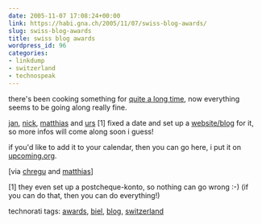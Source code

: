 ```yaml
---
date: 2005-11-07 17:08:24+00:00
link: https://habi.gna.ch/2005/11/07/swiss-blog-awards/
slug: swiss-blog-awards
title: swiss blog awards
wordpress_id: 96
categories:
- linkdump
- switzerland
- technospeak
---
```



there's been cooking something for [quite a long time](https://habi.gna.ch/blog/archives/000575.html), now everything seems to be going along really fine.
  
[jan](https://pieceoplastic.com/), [nick](http://bernergazette.ch/), [matthias](http://blog.ch/) and [urs](http://circle.ch/) [1] fixed a date and set up a [website/blog](http://swissblogawards.ch/) for it, so more infos will come along soon i guess!



if you'd like to add it to your calendar, then you can go here, i put it on [upcoming.org](http://upcoming.org/event/40712/).



[via [chregu](http://blog.bitflux.ch/archive/2005/11/07/swiss-blog-awards.html) and [matthias](http://blog.ch/blog/index.php/archives/2005/11/07/swiss-blog-awards-5-mai-2006-volkshaus-biel)]



[1] they even set up a postcheque-konto, so nothing can go wrong :-) (if you can do that, then you can do everything!)





technorati tags: [awards](http://www.technorati.com/tag/awards), [biel](http://www.technorati.com/tag/biel), [blog](http://www.technorati.com/tag/blog), [switzerland](http://www.technorati.com/tag/switzerland)
